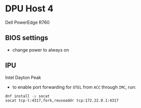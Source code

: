 # DPU Host 4

Dell PowerEdge R760

## BIOS settings

- change power to always on

## IPU

Intel Dayton Peak

* to enable port forwarding for `OTEL` from `ACC` through `IMC`, run:

```bash
dnf install -y socat
socat tcp-l:4317,fork,reuseaddr tcp:172.22.0.1:4317
```
